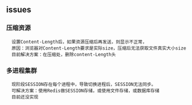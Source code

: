 ## issues

### 压缩资源
```
  设置Content-Length后，如果资源压缩后再发送，则显示不正常，
  原因：浏览器对Content-Length要求是实际size，压缩后无法获取文件真实大小size
  目前解决方案：在压缩处，删除content-Length头
```

### 多进程集群
```
  现阶段SESSION存在每个进程中，导致切换进程后，SESSION无法同步。
  可解决方案：使用Redis做SESSION存储，或使用文件存储，或数据库存储
  目前还没实现
```
